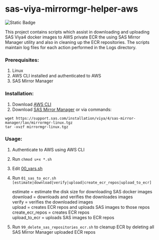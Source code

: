 # sas-viya-mirrormgr-helper-aws

![Static Badge](https://img.shields.io/badge/license-MIT-blue?style=plastic)


This project contains scripts which assist in downloading and uploading SAS Viya4 docker images to AWS private ECR the using SAS Mirror Manager utility and also in cleaning up the ECR repositories.
The scripts maintain log files for each action performed in the Logs directory.

### Prerequisites:
1. Linux
2. AWS CLI installed and authenticated to AWS
3. SAS Mirror Manager 


### Installation:

1. Download [AWS CLI](https://docs.aws.amazon.com/cli/latest/userguide/getting-started-install.html)
2. Download [SAS Mirror Manager](https://support.sas.com/en/documentation/install-center/viya/deployment-tools/4/mirror-manager.html) or via commands:
```
wget https://support.sas.com/installation/viya/4/sas-mirror-manager/lax/mirrormgr-linux.tgz
tar -xvzf mirrormgr-linux.tgz
```
### Usage:

1. Authenticate to AWS using AWS CLI
2. Run `chmod u+x *.sh`
3. Edit [00_vars.sh](00_vars.sh)
4. Run `01_sas_to_ecr.sh [estimate|download|verify|upload|create_ecr_repos|upload_to_ecr]`

   estimate = estimate the disk size for downloading SAS docker images  
   download = downloads and verifies the downloades images  
   verify = verifies the downloaded images  
   upload = creates ECR repos and uploads SAS images to those repos  
   create_ecr_repos = creates ECR repos  
   upload_to_ecr = uploads SAS images to ECR repos  
   
5. Run `99_delete_sas_repositories_ecr.sh` to cleanup ECR by deleting all SAS Mirror Manager uploaded ECR repos